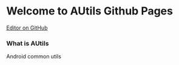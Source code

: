 # Welcome to AUtils Github Pages

[Editor on GitHub](https://github.com/YingVickyCao/AUtils/edit/master/README.md)

### What is AUtils

Android common utils

<!-- ### Support or Contact -->

<!-- Having trouble with AUtils? Check out our [documentation](https://help.github.com/categories/github-pages-basics/) or [contact support](https://github.com/contact) and we’ll help you sort it out. -->
